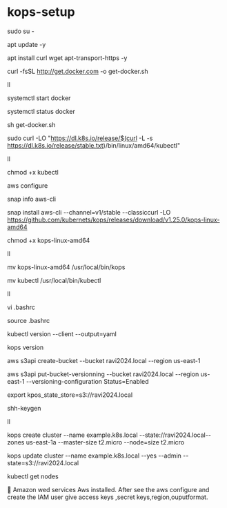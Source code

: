 # kops-setup


sudo su -

apt update -y

apt install curl wget apt-transport-https -y

curl -fsSL http://get.docker.com -o get-docker.sh

ll

systemctl start docker

systemctl status docker

sh get-docker.sh

sudo curl -LO "https://dl.k8s.io/release/$(curl -L -s https://dl.k8s.io/release/stable.txt)/bin/linux/amd64/kubectl"

ll

chmod +x kubectl

aws configure

snap info aws-cli

snap install aws-cli --channel=v1/stable --classiccurl -LO https://github.com/kubernets/kops/releases/download/v1.25.0/kops-linux-amd64

chmod +x kops-linux-amd64

ll

mv kops-linux-amd64 /usr/local/bin/kops

mv kubectl /usr/local/bin/kubectl

ll

vi  .bashrc

source .bashrc

kubectl version --client --output=yaml

kops version

aws s3api create-bucket --bucket ravi2024.local --region us-east-1

aws s3api put-bucket-versionning --bucket ravi2024.local --region us-east-1 --versioning-configuration Status=Enabled

export kpos_state_store=s3://ravi2024.local

shh-keygen

ll

kops create cluster --name example.k8s.local --state://ravi2024.local--zones us-east-1a --master-size t2.micro --node=size t2.micro

kops update cluster --name example.k8s.local --yes --admin --state=s3://ravi2024.local

kubectl get nodes


	Amazon wed services Aws installed. After see the aws configure and create the IAM user give access keys ,secret keys,region,ouputformat.
